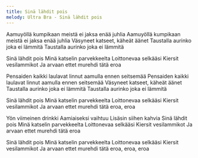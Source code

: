 ```yaml
---
title: Sinä lähdit pois
melody: Ultra Bra - Sinä lähdit pois
---
```

Aamuyöllä kumpikaan meistä ei jaksa enää juhlia
Aamuyöllä kumpikaan meistä ei jaksa enää juhlia
Väsyneet katseet, käheät äänet
Taustalla aurinko joka ei lämmitä
Taustalla aurinko joka ei lämmitä

Sinä lähdit pois
Minä katselin parvekkeelta
Loittonevaa selkääsi
Kiersit vesilammikot
Ja arvaan ettet murehdi tätä eroa

Pensaiden kaikki laulavat linnut aamulla ennen seitsemää
Pensaiden kaikki laulavat linnut aamulla ennen seitsemää
Väsyneet katseet, käheät äänet
Taustalla aurinko joka ei lämmitä
Taustalla aurinko joka ei lämmitä

Sinä lähdit pois
Minä katselin parvekkeelta
Loittonevaa selkääsi
Kiersit vesilammikot
Ja arvaan ettet murehdi tätä eroa, eroa

Yön viimeinen drinkki
Aamiaiseksi vaihtuu
Lisäsin siihen kahvia
Sinä lähdit pois
Minä katselin parvekkeelta
Loittonevaa selkääsi
Kiersit vesilammikot
Ja arvaan ettet murehdi tätä eroa

Sinä lähdit pois
Minä katselin parvekkeelta
Loittonevaa selkääsi
Kiersit vesilammikot
Ja arvaan ettet murehdi tätä eroa, eroa, eroa
